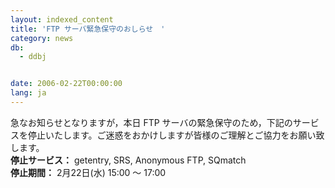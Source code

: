 ```yaml
---
layout: indexed_content
title: 'FTP サーバ緊急保守のおしらせ　'
category: news
db:
  - ddbj


date: 2006-02-22T00:00:00
lang: ja
---
```


<html>急なお知らせとなりますが，本日 FTP サーバの緊急保守のため，下記のサービスを停止いたします。ご迷惑をおかけしますが皆様のご理解とご協力をお願い致します。<br><b>停止サービス：</b> getentry, SRS, Anonymous FTP, SQmatch<br><b>停止期間：</b> 2月22日(水) 15:00 ～ 17:00</html>
